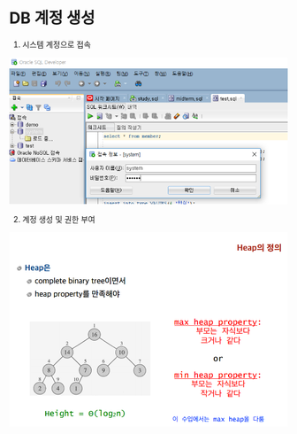 # DB 계정 생성

1. 시스템 계정으로 접속

![](../.gitbook/assets/image%20%286%29.png)

2. 계정 생성 및 권한 부여

![](../.gitbook/assets/image%20%2876%29.png)



